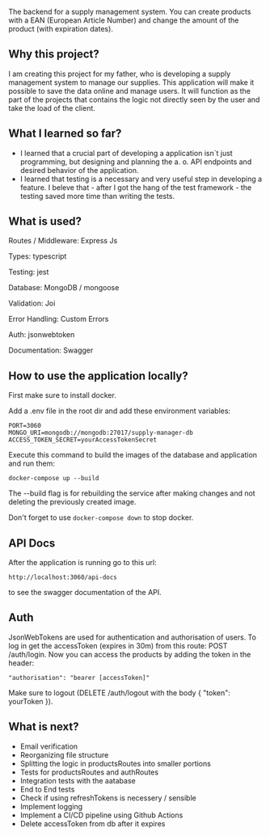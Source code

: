 The backend for a supply management system. You can create products with a EAN (European Article Number) and change the amount of the product (with expiration dates).

## Why this project?

I am creating this project for my father, who is developing a supply management system to manage our supplies.
This application will make it possible to save the data online and manage users.
It will function as the part of the projects that contains the logic not directly seen by the user and take the load of the client.

## What I learned so far?

- I learned that a crucial part of developing a application isn´t just programming, but designing and planning the a. o. API endpoints and desired behavior of the application.
- I learned that testing is a necessary and very useful step in developing a feature. I beleve that - after I got the hang of the test framework - the testing saved more time than writing the tests.

## What is used?

Routes / Middleware: Express Js

Types: typescript

Testing: jest

Database: MongoDB / mongoose

Validation: Joi

Error Handling: Custom Errors

Auth: jsonwebtoken

Documentation: Swagger

## How to use the application locally?

First make sure to install docker.

Add a .env file in the root dir and add these environment variables:

```
PORT=3060
MONGO_URI=mongodb://mongodb:27017/supply-manager-db
ACCESS_TOKEN_SECRET=yourAccessTokenSecret
```

Execute this command to build the images of the database and application and run them:

```
docker-compose up --build
```

The --build flag is for rebuilding the service after making changes and not deleting the previously created image.

Don't forget to use `docker-compose down` to stop docker.

## API Docs

After the application is running go to this url:

```
http://localhost:3060/api-docs
```

to see the swagger documentation of the API.

## Auth

JsonWebTokens are used for authentication and authorisation of users.
To log in get the accessToken (expires in 30m) from this route: POST /auth/login.
Now you can access the products by adding the token in the header:

```
"authorisation": "bearer [accessToken]"
```

Make sure to logout (DELETE /auth/logout with the body { "token": yourToken }).

## What is next?

- Email verification
- Reorganizing file structure
- Splitting the logic in productsRoutes into smaller portions
- Tests for productsRoutes and authRoutes
- Integration tests with the aatabase
- End to End tests
- Check if using refreshTokens is necessery / sensible
- Implement logging
- Implement a CI/CD pipeline using Github Actions
- Delete accessToken from db after it expires
